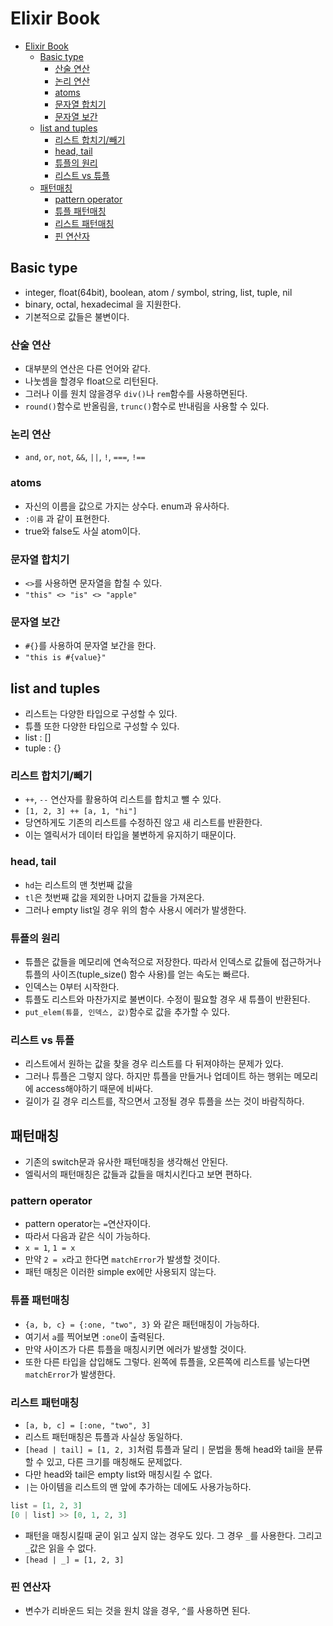 # Elixir Book

- [Elixir Book](#elixir-book)
  - [Basic type](#basic-type)
    - [산술 연산](#산술-연산)
    - [논리 연산](#논리-연산)
    - [atoms](#atoms)
    - [문자열 합치기](#문자열-합치기)
    - [문자열 보간](#문자열-보간)
  - [list and tuples](#list-and-tuples)
    - [리스트 합치기/빼기](#리스트-합치기빼기)
    - [head, tail](#head-tail)
    - [튜플의 원리](#튜플의-원리)
    - [리스트 vs 튜플](#리스트-vs-튜플)
  - [패턴매칭](#패턴매칭)
    - [pattern operator](#pattern-operator)
    - [튜플 패턴매칭](#튜플-패턴매칭)
    - [리스트 패턴매칭](#리스트-패턴매칭)
    - [핀 연산자](#핀-연산자)

## Basic type

- integer, float(64bit), boolean, atom / symbol, string, list, tuple, nil
- binary, octal, hexadecimal 을 지원한다.
- 기본적으로 값들은 불변이다.

### 산술 연산

- 대부분의 연산은 다른 언어와 같다.
- 나눗셈을 할경우 float으로 리턴된다.
- 그러나 이를 원치 않을경우 `div()`나 `rem`함수를 사용하면된다.
- `round()`함수로 반올림을, `trunc()`함수로 반내림을 사용할 수 있다.

### 논리 연산

- `and`, `or`, `not`, `&&`, `||`, `!`, `===`, `!==`

### atoms

- 자신의 이름을 값으로 가지는 상수다. enum과 유사하다.
- `:이름` 과 같이 표현한다.
- true와 false도 사실 atom이다.

### 문자열 합치기

- `<>`를 사용하면 문자열을 합칠 수 있다.
- `"this" <> "is" <> "apple"`

### 문자열 보간

- `#{}`를 사용하여 문자열 보간을 한다.
- `"this is #{value}"`

## list and tuples

- 리스트는 다양한 타입으로 구성할 수 있다.
- 튜플 또한 다양한 타입으로 구성할 수 있다.
- list : []
- tuple : {}

### 리스트 합치기/빼기

- `++`, `--` 연산자를 활용하여 리스트를 합치고 뺄 수 있다.
- `[1, 2, 3] ++ [a, 1, "hi"]`
- 당연하게도 기존의 리스트를 수정하진 않고 새 리스트를 반환한다.
- 이는 엘릭서가 데이터 타입을 불변하게 유지하기 때문이다.

### head, tail

- `hd`는 리스트의 맨 첫번째 값을
- `tl`은 첫번째 값을 제외한 나머지 값들을 가져온다.
- 그러나 empty list일 경우 위의 함수 사용시 에러가 발생한다.

### 튜플의 원리

- 튜플은 값들을 메모리에 연속적으로 저장한다. 따라서 인덱스로 값들에 접근하거나 튜플의 사이즈(tuple_size() 함수 사용)를 얻는 속도는 빠르다.
- 인덱스는 0부터 시작한다.
- 튜플도 리스트와 마찬가지로 불변이다. 수정이 필요할 경우 새 튜플이 반환된다.
- `put_elem(튜플, 인덱스, 값)`함수로 값을 추가할 수 있다.

### 리스트 vs 튜플

- 리스트에서 원하는 값을 찾을 경우 리스트를 다 뒤져야하는 문제가 있다.
- 그러나 튜플은 그렇지 않다. 하지만 튜플을 만들거나 업데이트 하는 행위는 메모리에 access해야하기 때문에 비싸다.
- 길이가 길 경우 리스트를, 작으면서 고정될 경우 튜플을 쓰는 것이 바람직하다.

## 패턴매칭

- 기존의 switch문과 유사한 패턴매칭을 생각해선 안된다.
- 엘릭서의 패턴매칭은 값들과 값들을 매치시킨다고 보면 편하다.

### pattern operator

- pattern operator는 `=`연산자이다.
- 따라서 다음과 같은 식이 가능하다.
- `x = 1`, `1 = x`
- 만약 `2 = x`라고 한다면 `matchError`가 발생할 것이다.
- 패턴 매칭은 이러한 simple ex에만 사용되지 않는다.

### 튜플 패턴매칭

- `{a, b, c} = {:one, "two", 3}` 와 같은 패턴매칭이 가능하다.
- 여기서 `a`를 찍어보면 `:one`이 출력된다.
- 만약 사이즈가 다른 튜플을 매칭시키면 에러가 발생할 것이다.
- 또한 다른 타입을 삽입해도 그렇다. 왼쪽에 튜플을, 오른쪽에 리스트를 넣는다면 `matchError`가 발생한다.

### 리스트 패턴매칭

- `[a, b, c] = [:one, "two", 3]`
- 리스트 패턴매칭은 튜플과 사실상 동일하다.
- `[head | tail] = [1, 2, 3]`처럼 튜플과 달리 `|` 문법을 통해 head와 tail을 분류할 수 있고, 다른 크기를 매칭해도 문제없다.
- 다만 head와 tail은 empty list와 매칭시킬 수 없다.
- `|`는 아이템을 리스트의 맨 앞에 추가하는 데에도 사용가능하다.

```elixir
list = [1, 2, 3]
[0 | list] >> [0, 1, 2, 3]
```

- 패턴을 매칭시킬때 굳이 읽고 싶지 않는 경우도 있다. 그 경우 `_`를 사용한다. 그리고 `_`값은 읽을 수 없다.
- `[head | _] = [1, 2, 3]`

### 핀 연산자

- 변수가 리바운드 되는 것을 원치 않을 경우, `^`를 사용하면 된다.
